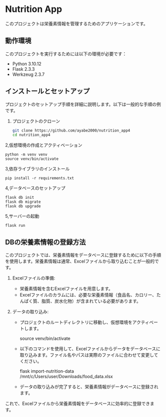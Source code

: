 # Nutrition App

このプロジェクトは栄養素情報を管理するためのアプリケーションです。

## 動作環境

このプロジェクトを実行するためには以下の環境が必要です：

- Python 3.10.12
- Flask 2.3.3
- Werkzeug 2.3.7

## インストールとセットアップ

プロジェクトのセットアップ手順を詳細に説明します。以下は一般的な手順の例です。

1. プロジェクトのクローン

   ```bash
   git clone https://github.com/ayabe2000/nutrition_app4
   cd nutrition_app4

2,仮想環境の作成とアクティベーション

    python -m venv venv
    source venv/bin/activate

3,依存ライブラリのインストール

    pip install -r requirements.txt

4,データベースのセットアップ

    flask db init
    flask db migrate
    flask db upgrade

5,サーバーの起動

    flask run

## DBの栄養素情報の登録方法

このプロジェクトでは、栄養素情報をデータベースに登録するために以下の手順を使用します。栄養素情報は通常、Excelファイルから取り込むことが一般的です。

1. Excelファイルの準備:
   
   - 栄養素情報を含むExcelファイルを用意します。
   - Excelファイルのカラムには、必要な栄養素情報（食品名、カロリー、たんぱく質、脂質、炭水化物）が含まれている必要があります。

2. データの取り込み:

   - プロジェクトのルートディレクトリに移動し、仮想環境をアクティベートします。

     source venv/bin/activate


   - 以下のコマンドを使用して、Excelファイルからデータをデータベースに取り込みます。ファイル名やパスは実際のファイルに合わせて変更してください。

     flask import-nutrition-data /mnt/c/Users/user/Downloads/food_data.xlsx

   - データの取り込みが完了すると、栄養素情報がデータベースに登録されます。

これで、Excelファイルから栄養素情報をデータベースに効率的に登録できます。

 